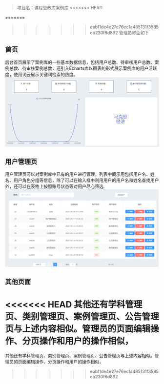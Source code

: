 > 项目名：课程思政库案例库
<<<<<<< HEAD
> 
=======
>>>>>>> eab11de4e27e76ec1a485131f3585cb230f6d892
> 管理员界面如下
## 首页
后台首页展示了案例库的一些基本数据信息，包括用户总数、待审核用户总数、案例总数、待审核案例总数，还引入Echarts库以图表的形式展示案例库的用户活跃度，使用词云展示关键词检索的热度。
![首页](images/main.png)

## 用户管理页
用户管理页可以对案例库中已有的用户进行管理，列表中展示用包括用户名、姓名、用户角色分组等信息，除了可以在输入框中利用用户的用户名和姓名查找用户外，还可以在表格上按照账号状态等对用户尽心筛选.
![](images/control.png)

## 其他页面
<<<<<<< HEAD
其他还有学科管理页、类别管理页、案例管理页、公告管理页与上述内容相似。管理员的页面编辑操作、分页操作和用户的操作相似，
=======
其他还有学科管理页、类别管理页、案例管理页、公告管理页与上述内容相似。管理员的页面编辑操作、分页操作和用户的操作相似，
>>>>>>> eab11de4e27e76ec1a485131f3585cb230f6d892
